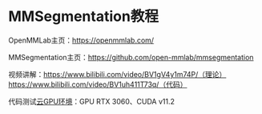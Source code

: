 # MMSegmentation教程

OpenMMLab主页：https://openmmlab.com/

MMSegmentation主页：https://github.com/open-mmlab/mmsegmentation

视频讲解：https://www.bilibili.com/video/BV1gV4y1m74P/（理论）  
https://www.bilibili.com/video/BV1uh411T73q/（代码）

代码测试[云GPU环境](https://featurize.cn?s=d7ce99f842414bfcaea5662a97581bd1)：GPU RTX 3060、CUDA v11.2

